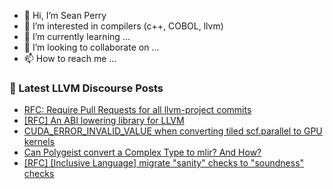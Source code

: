 - 👋 Hi, I’m Sean Perry
- 👀 I’m interested in compilers (c++, COBOL, llvm)
- 🌱 I’m currently learning ...
- 💞️ I’m looking to collaborate on ...
- 📫 How to reach me ...

<!---
s66perry/s66perry is a ✨ special ✨ repository because its `README.md` (this file) appears on your GitHub profile.
You can click the Preview link to take a look at your changes.
--->
### 📕 Latest LLVM Discourse Posts

<!-- DISCOURSE-LLVM:START -->
- [RFC: Require Pull Requests for all llvm-project commits](https://discourse.llvm.org/t/rfc-require-pull-requests-for-all-llvm-project-commits/88164?page=3#post_53)
- [[RFC] An ABI lowering library for LLVM](https://discourse.llvm.org/t/rfc-an-abi-lowering-library-for-llvm/84495?page=2#post_33)
- [CUDA_ERROR_INVALID_VALUE when converting tiled scf.parallel to GPU kernels](https://discourse.llvm.org/t/cuda-error-invalid-value-when-converting-tiled-scf-parallel-to-gpu-kernels/88232#post_1)
- [Can Polygeist convert a Complex Type to mlir? And How?](https://discourse.llvm.org/t/can-polygeist-convert-a-complex-type-to-mlir-and-how/88231#post_1)
- [[RFC] [Inclusive Language] migrate &quot;sanity&quot; checks to &quot;soundness&quot; checks](https://discourse.llvm.org/t/rfc-inclusive-language-migrate-sanity-checks-to-soundness-checks/88192#post_12)
<!-- DISCOURSE-LLVM:END -->

